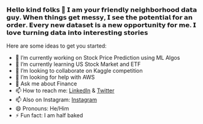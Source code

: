 ### 𝗛𝗲𝗹𝗹𝗼 𝗸𝗶𝗻𝗱 𝗳𝗼𝗹𝗸𝘀 👋 𝗜 𝗮𝗺 𝘆𝗼𝘂𝗿 𝗳𝗿𝗶𝗲𝗻𝗱𝗹𝘆 𝗻𝗲𝗶𝗴𝗵𝗯𝗼𝗿𝗵𝗼𝗼𝗱 𝗱𝗮𝘁𝗮 𝗴𝘂𝘆. 𝗪𝗵𝗲𝗻 𝘁𝗵𝗶𝗻𝗴𝘀 𝗴𝗲𝘁 𝗺𝗲𝘀𝘀𝘆, 𝗜 𝘀𝗲𝗲 𝘁𝗵𝗲 𝗽𝗼𝘁𝗲𝗻𝘁𝗶𝗮𝗹 𝗳𝗼𝗿 𝗮𝗻 𝗼𝗿𝗱𝗲𝗿. 𝗘𝘃𝗲𝗿𝘆 𝗻𝗲𝘄 𝗱𝗮𝘁𝗮𝘀𝗲𝘁 𝗶𝘀 𝗮 𝗻𝗲𝘄 𝗼𝗽𝗽𝗼𝗿𝘁𝘂𝗻𝗶𝘁𝘆 𝗳𝗼𝗿 𝗺𝗲. 𝗜 𝗹𝗼𝘃𝗲 𝘁𝘂𝗿𝗻𝗶𝗻𝗴 𝗱𝗮𝘁𝗮 𝗶𝗻𝘁𝗼 𝗶𝗻𝘁𝗲𝗿𝗲𝘀𝘁𝗶𝗻𝗴 𝘀𝘁𝗼𝗿𝗶𝗲𝘀


Here are some ideas to get you started:

- 🔭 I’m currently working on Stock Price Prediction using ML Algos
- 🌱 I’m currently learning US Stock Market and ETF
- 👯 I’m looking to collaborate on Kaggle competition 
- 🤔 I’m looking for help with AWS
- 💬 Ask me about Finance
- 📫 How to reach me: [LinkedIn](https://www.linkedin.com/in/harshalnikose/) & [Twitter](https://twitter.com/HarshalNikose)
- 📫 Also on Instagram: [Instagram](https://www.instagram.com/your_data__guy/)
- 😄 Pronouns: He/Him
- ⚡ Fun fact: I am half baked
